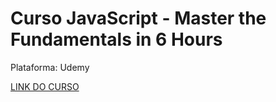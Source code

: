 # Curso JavaScript - Master the Fundamentals in 6 Hours

Plataforma: Udemy

[LINK DO CURSO](https://ibm-learning.udemy.com/course/javascript-basics-for-beginners/learn/lecture/10688668#overview)

